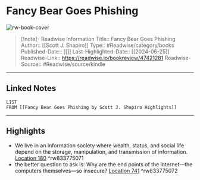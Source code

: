# Fancy Bear Goes Phishing

![rw-book-cover](https://m.media-amazon.com/images/I/91GPMibQ1gL._SY160.jpg)
<br>
>[!note]- Readwise Information
>Title:: Fancy Bear Goes Phishing
>Author:: [[Scott J. Shapiro]]
>Type:: #Readwise/category/books
>Published-Date:: [[]]
>Last-Highlighted-Date:: [[2024-06-25]]
>Readwise-Link:: https://readwise.io/bookreview/47421281
>Readwise-Source:: #Readwise/source/kindle
--- 

## Linked Notes
```dataview
LIST
FROM [[Fancy Bear Goes Phishing by Scott J. Shapiro Highlights]]
```

---

## Highlights
- We live in an information society where wealth, status, and social life depend on the storage, manipulation, and transmission of information. [Location 180](https://readwise.io/open/833775071) ^rw833775071
- the better question to ask is: Why are the end points of the internet—the computers themselves—so insecure? [Location 741](https://readwise.io/open/833775072) ^rw833775072
